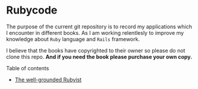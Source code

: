 # Rubycode

The purpose of the current git repository is to record my applications which I encounter in different books. As I am working relentlesly to improve my knowledge about `Ruby` language and `Rails` framework.

I believe that the books have copyrighted to their owner so please do not clone this repo. **And if you need the book please purchase your own copy.**

Table of contents

- [The well-grounded Rubyist](https://www.manning.com/books/the-well-grounded-rubyist-third-edition)
